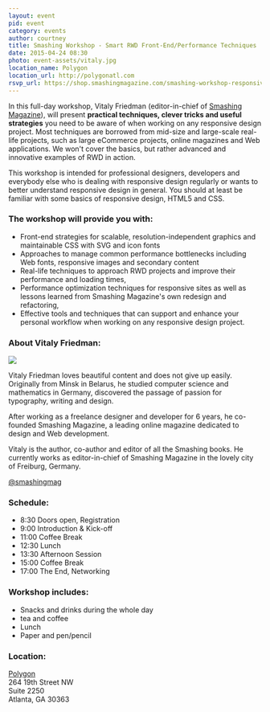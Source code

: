 ```yaml
---
layout: event
pid: event
category: events
author: courtney
title: Smashing Workshop - Smart RWD Front-End/Performance Techniques
date: 2015-04-24 08:30
photo: event-assets/vitaly.jpg
location_name: Polygon
location_url: http://polygonatl.com
rsvp_url: https://shop.smashingmagazine.com/smashing-workshop-responsive-design-atlanta.html
---
```


<div class="event-details">
  <p class="lead">In this full-day workshop, Vitaly Friedman (editor-in-chief of <a href="http://smashingmag.com">Smashing Magazine</a>), will present <b>practical techniques, clever tricks and useful strategies</b> you need to be aware of when working on any responsive design project. Most techniques are borrowed from mid-size and large-scale real-life projects, such as large eCommerce projects, online magazines and Web applications. We won't cover the basics, but rather advanced and innovative examples of RWD in action.</p>
  <p class="lead">This workshop is intended for professional designers, developers and everybody else who is dealing with responsive design regularly or wants to better understand responsive design in general. You should at least be familiar with some basics of responsive design, HTML5 and CSS.</p>
  <h3>The workshop will provide you with:</h3>
  <ul>
    <li>Front-end strategies for scalable, resolution-independent graphics and maintainable CSS with SVG and icon fonts</li>
    <li>Approaches to manage common performance bottlenecks including Web fonts, responsive images and secondary content</li>
    <li>Real-life techniques to approach RWD projects and improve their performance and loading times,</li>
    <li>Performance optimization techniques for responsive sites as well as lessons learned from Smashing Magazine's own redesign and refactoring,</li>
    <li>Effective tools and techniques that can support and enhance your personal workflow when working on any responsive design project.</li>
  </ul>
  <div class="event-speaker">
    <h3>About Vitaly Friedman:</h3>
    <div class="row">
      <div class="col-md-6"><img class="img-responsive img-thumbnail" src="https://shop.smashingmagazine.com/media/catalog/product/cache/1/image/342x365/9df78eab33525d08d6e5fb8d27136e95/v/i/vitaly-friedman-responsive-web-design-clever-tricks-and-techniques-london-2c_3_3_2_1_1.jpg"></div>
      <div class="col-md-6">
        <p>Vitaly Friedman loves beautiful content and does not give up easily. Originally from Minsk in Belarus, he studied computer science and mathematics in Germany, discovered the passage of passion for typography, writing and design.</p>
        <p>After working as a freelance designer and developer for 6 years, he co-founded Smashing Magazine, a leading online magazine dedicated to design and Web development.</p>
        <p>Vitaly is the author, co-author and editor of all the Smashing books. He currently works as editor-in-chief of Smashing Magazine in the lovely city of Freiburg, Germany.</p>
        <p><a href="https://twitter.com/smashingmag"><i class="fa fa-twitter"></i> @smashingmag</a></p>
      </div>
    </div>
  </div>
  <div class="row">
    <div class="col-md-4">
      <h3>Schedule:</h3>
      <ul>
        <li>8:30 Doors open, Registration</li>
        <li>9:00 Introduction & Kick-off</li>
        <li>11:00 Coffee Break</li>
        <li>12:30 Lunch</li>
        <li>13:30 Afternoon Session</li>
        <li>15:00 Coffee Break</li>
        <li>17:00 The End, Networking</li>
      </ul>
    </div>
    <div class="col-md-4">
      <h3>Workshop includes:</h3>
      <ul>
        <li>Snacks and drinks during the whole day</li>
        <li>tea and coffee</li>
        <li>Lunch</li>
        <li>Paper and pen/pencil</li>
      </ul>
    </div>
    <div class="col-md-4">
      <h3>Location:</h3>
      <p><a href="http://polygonatl.com">Polygon</a><br>264 19th Street NW<br>Suite 2250<br>Atlanta, GA 30363</p>
    </div>
  </div>
</div>